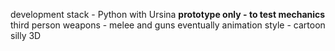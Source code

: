development stack - Python with Ursina
**prototype only - to test mechanics**
third person
weapons - melee and guns eventually
animation style - cartoon silly 3D
